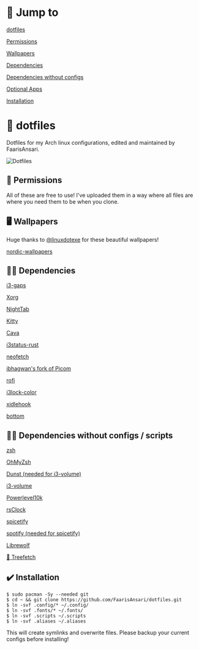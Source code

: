 # 📖 Jump to

[dotfiles](https://github.com/FaarisAnsari/dotfiles#-dotfiles)

[Permissions](https://github.com/FaarisAnsari/nord-dotfiles#-permissions)

[Wallpapers](https://github.com/FaarisAnsari/nord-dotfiles#%EF%B8%8F-wallpapers)

[Dependencies](https://github.com/FaarisAnsari/nord-dotfiles#-dependencies)

[Dependencies without configs](https://github.com/FaarisAnsari/nord-dotfiles#-dependencies-without-configs)

[Optional Apps](https://github.com/FaarisAnsari/nord-dotfiles#use-these-if-you-want-some-of-the-programs-that-i-use-in-the-screenshots)

[Installation](https://github.com/FaarisAnsari/nord-dotfiles#%EF%B8%8F-installation)

# 🔷 dotfiles
Dotfiles for my Arch linux configurations, edited and maintained by FaarisAnsari.

![Dotfiles](https://cdn.discordapp.com/attachments/635625917623828520/952180545759096872/unknown.png)

## 🙏 Permissions
All of these are free to use! I've uploaded them in a way where all files are where you need them to be when you clone.

## 🖥️ Wallpapers
Huge thanks to [@linuxdotexe](https://github.com/linuxdotexe/ "@linuxdotexe on GitHub") for these beautiful wallpapers!

[nordic-wallpapers](https://github.com/linuxdotexe/nordic-wallpapers "nordic-wallpapers on GitHub")

## 👨‍💻 Dependencies

[i3-gaps](https://github.com/Airblader/i3 "i3-gaps on GitHub")

[Xorg](https://wiki.archlinux.org/title/xorg "Xorg on Arch Wiki")

[NightTab](https://chrome.google.com/webstore/detail/nighttab/hdpcadigjkbcpnlcpbcohpafiaefanki?hl=en-GB "NightTab on Chrome Webstore")

[Kitty](https://github.com/kovidgoyal/kitty "Kitty on GitHub")

[Cava](https://github.com/karlstav/cava "Cava on GitHub")

[i3status-rust](https://github.com/greshake/i3status-rust "i3status-rust on GitHub")

[neofetch](https://github.com/dylanaraps/neofetch "neofetch on GitHub")

[ibhagwan's fork of Picom](https://github.com/ibhagwan/picom "ibhagwan's fork of Picom on GitHub")

[rofi](https://github.com/davatorium/rofi "rofi on GitHub")

[i3lock-color](https://github.com/Raymo111/i3lock-color "i3lock-color on GitHub")

[xidlehook](https://github.com/jD91mZM2/xidlehook "xidlehook on github")

[bottom](https://github.com/ClementTsang/bottom "bottom on github")

## 👩‍💻 Dependencies without configs / scripts


[zsh](https://www.zsh.org/ "zsh")

[OhMyZsh](https://github.com/ohmyzsh/ohmyzsh "OhMyZsh on GitHub")

[Dunst (needed for i3-volume)](https://github.com/dunst-project/dunst "Dunst on GitHub")

[i3-volume](https://github.com/hastinbe/i3-volume "i3-volume on GitHub")

[Powerlevel10k](https://github.com/romkatv/powerlevel10k "Powerlevel10k on GitHub")

[rsClock](https://github.com/valebes/rsClock "rsClock on GitHub")

[spicetify](https://github.com/khanhas/spicetify-cli "spicetify-cli on GitHub")

[spotify (needed for spicetify)](https://www.spotify.com/us/download/linux/ "Spotify for Linux")

[Librewolf](https://librewolf.net/ "librewolf")

[🎄 Treefetch](https://github.com/angelofallars/treefetch "treefetch")

## ✔️ Installation

```
$ sudo pacman -Sy --needed git
$ cd ~ && git clone https://github.com/FaarisAnsari/dotfiles.git
$ ln -svf .config/* ~/.config/
$ ln -svf .fonts/* ~/.fonts/
$ ln -svf .scripts ~/.scripts
$ ln -svf .aliases ~/.aliases
```
This will create symlinks and overwrite files. Please backup your current configs before installing!
